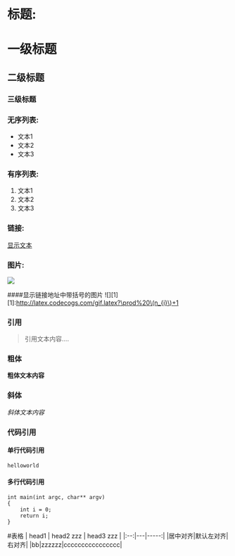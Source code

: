 # 标题:
# 一级标题
## 二级标题
### 三级标题

### 无序列表:
- 文本1
- 文本2
- 文本3

### 有序列表:
1. 文本1
2. 文本2
3. 文本3

### 链接:
[显示文本](链接地址)

### 图片:
![](http://ww3.sinaimg.cn/large/0060lm7Tgw1fajht05lrdj30dw0ijmz3.jpg)

####显示链接地址中带括号的图片
![][1]
[1]:http://latex.codecogs.com/gif.latex?\prod%20\(n_{i}\)+1

### 引用
> 引用文本内容....

### 粗体
**粗体文本内容**

### 斜体
*斜体文本内容*

### 代码引用
#### 单行代码引用
`helloworld`
#### 多行代码引用
```
int main(int argc, char** argv)
{
    int i = 0;
    return i;
}
```

#表格
| head1 | head2 zzz | head3 zzz |
|:--:|---|-----:|
|居中对齐|默认左对齐|右对齐|
|bb|zzzzzz|cccccccccccccccc|
